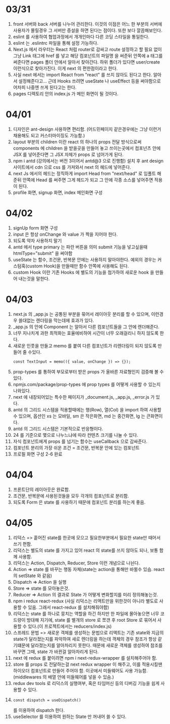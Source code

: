 # 03/31

1. front 서버와 back 서버를 나누어 관리한다. 이것의 이점은 어느 한 부분의 서버에 사용자가 몰릴경우 그 서버만 증설을 하면 된다는 점이다. 또한 보다 깔끔해보인다.
2. eslint 를 사용하여 협업과정에서 개개인마다 다른 코딩 스타일을 통일한다.
3. eslint 는 .eslintrc 파일을 통해 설정 가능하다.
4. Next.js 에서 라우터는 React 처럼 router로 감싸고 route 설정하고 할 필요 없이 그냥
   Link 태그에 href 를 넣고 해당 컴포넌트의 파일명 을 써준뒤 안쪽에 a 태그를 써준다면 pages 폴더 안에서 알아서 찾아간다. 하위 폴더가 있다면 user/create 이런식으로 찾아가진다. 이게 next 의 편한점이라고 한다.
5. 사실 next 에서는 import React from "react" 를 쓰지 않아도 된다고 한다. 알아서 설정해준다고... 근데 Hooks 쓰려면 useState 나 useEffect 등을 써야함으로 어차피 나중엔 쓰게 된다고는 한다.
6. pages 디렉토리 안의 index.js 가 메인 화면이 될 것이다.

# 04/01

1. 디자인은 ant-design 사용하면 편리함. (어드민페이지 같은경우에는 그냥 이런거 채용해도 되고 커스터마이징도 가능함.)
2. layout 부분의 children 이란 react 의 하나의 props 전달 방식으로써 components 에 children 을 받을곳을 만들어 놓고 쓰이는곳에서 컴포넌츠 안에 JSX 를 넣어준다면 그 JSX 자체가 props 로 넘어가게 된다.
3. npm i antd (강의에서는 버전 3이어서 antd@3 으로 진행함) 설치 후 ant design 사이트에서 cdn 으로 css 를 가져와서 next 의 헤드에 넣어준다.
4. next Js 에서의 헤드는 정직하게 import Head from "next/head" 로 임폴트 해준뒤 안쪽에 Head 를 써주면 그게 헤드가 되고 그 안에 각종 소스를 넣어주면 적용이 된다.
5. profile 화면, signup 화면, index 메인화면 구성

# 04/02

1. signUp form 화면 구성
2. input 은 항상 onChange 와 value 가 짝을 지어야 한다.
3. 되도록 약자 사용하지 말기
4. antd 에서 type primary 는 파란 버튼을 의미 submit 기능을 넣고싶을때 htmlType="submit" 을 써야함
5. useState 는 함수, 조건문, 반복문 안에는 사용하지 말아야한다. 예외의 경우는 커스텀훅(custom Hook)을 만들때만 함수 안쪽에 사용해도 된다.
6. custom Hook 이란 기존 Hooks 에 별도의 기능을 첨가하여 새로운 hook 을 만들어 내는것을 말한다.

# 04/03

1. next.js 의 \_app.js 는 공통된 부분을 묶어서 레이아웃 분리를 할 수 있으며, 이런경우 쓸대없는 렌더링을 막는데에 효과가 있다.
2. \_app.js 의 안에 Component 는 알아서 다른 컴포넌트들을 그 안에 렌더해준다.
3. 너무 지나치게 과한 최적화는 효율에비하여 시간이 너무 오래걸리니 하지 않도록 한다.
4. 새로운 인풋을 만들고 memo 를 붙여 다른 컴포넌트가 리렌더링이 되지 않도록 만들어 줄 수있다.
     <pre><code>const TextInput = memo(({ value, onChange }) => {});</code></pre>
5. prop-types 를 통하여 부모로부터 받은 props 가 올바른 자료형인지 검증해 볼 수 있다.
6. npmjs.com/package/prop-types 에 prop types 를 어떻게 사용할 수 있는지 나와있다.
7. next 에 내장되어있는 특수한 페이지가 \_document.js, \_app.js, \_error.js 가 있다.
8. antd 의 그리드 시스템을 적용할때에는 행(Row), 열(Col) 을 import 하여 사용할 수 있으며, 옵션인 xs 는 모바일, sm 은 작은화면, md 는 중간화면, lg 는 큰화면이다.
9. antd 의 그리드 시스템은 기본적으로 반응형이다.
10. 24 를 기준으로 몇으로 나누느냐에 따라 컨텐츠 크기를 나눌 수 있다.
11. 자식 컴포넌트에게 props 를 넘기는 함수는 useCallback 으로 감싸준다.
12. 컴포넌트 분리의 가장 쉬운 조건 = 조건문, 반복문 안에 있는 컴포넌트
13. 프로필 화면 구성 2-6 완료


# 04/04
1. 프론트단의 레이아웃은 완료함.
2. 조건문, 반복문에 사용된것들을 모두 각개의 컴포넌트로 분리함.
3. 되도록 Form 은 state 를 사용하기 때문애 컴포넌트 분리를 하는게 좋음.

# 04/05
1. 리덕스 => 흩어진 state를 한곳에 모으고 필요한부분에서 필요한 state만 때어서 쓰기 편함. 
2. 리덕스는 별도의 state 를 가지고 있어 react 의 state를 쓰지 않아도 되나, 보통 함께 사용함.
3. 리덕스는 Action, Dispatch, Reducer, Store 이런 개념으로 나뉜다.
4. Action =>  state 를 바꾸는 행동 자체(state는 action을 통해만 바뀔수 있슴. react 의 setState 와 같음)
5. Dispatch => Action 을 실행
6. Store => state 를 모아놓은것.
7. Reducer => Action 의 결과로 State 가 어떻게 변화할지를 미리 정의해놓는것.
8. npm i redux react-redux (사실 리덕스는 리액트만을 위한것이 아니라 별도로 사용할 수 있음. 그래서 react-redux 를 설치해줘야함)
9. 리덕스는 state 를 하나로 뭉치는 역할을 하긴 하지만 한 파일에 몰아놓으면 너무 코드량이 방대해 지기에, state 를 별개의 store 로 쪼갠 후 root Store 로 묶어서 사용할 수 있다.(이 프로젝트에서는 reducers/index.js)
10. 스프레드 문법 => 새로운 객체를 생성하는 문법으로 리액트는 기존 state와 지금의 state가 달라졌는지를 파악하여 새로 렌더링을 하는데 객체의 경우 참조가 항상 같기떄문에 달라졌는지를 알아차리지 못한다. 때문에 새로운 객체를 생성하여 참조를 바꾸면 그때, state 가 바뀐걸 알아차리게 된다.
11. next 에 redux 를 붙이려면 npm i next-redux-wrapper 를 설치해주어야 함.
12. store 를 props 로 전달하는걸 next redux wrapper 이 해주고, 이를 적용시킬땐 하이오더 컴포넌트로 만들어 주어야 함. 이곳에서 미들웨어도 사용 가능함.(middlewares 의 배열 안에 미들웨어를 넣을 수 있슴.)
13. redux dev tools 로 리덕스의 실행여부, 혹은 타임머신 등의 디버깅 기능을 쉽게 사용할 수 있다.
14. <pre><code>const dispatch = useDispatch()</code></pre>를 이용하여 dispatch 한다.
15. useSelector 를 이용하여 원하는 State 만 꺼내어 쓸 수 있다.